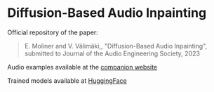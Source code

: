 # Diffusion-Based Audio Inpainting

Official repository of the paper:
> E. Moliner and V. Välimäki,, "Diffusion-Based Audio Inpainting", submitted to Journal of the Audio Engineering Society, 2023

Audio examples available at the [companion website](http://research.spa.aalto.fi/publications/papers/jaes-diffusion-inpainting/)

Trained models available at [HuggingFace](https://huggingface.co/Eloimoliner/audio-inpainting-diffusion)

